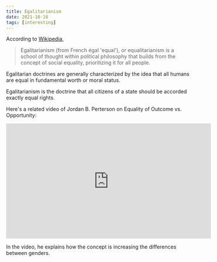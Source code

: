 ```yaml
---
title: Egalitarianism
date: 2021-10-18
tags: [interesting]
---
```


According to [Wikipedia](https://en.wikipedia.org/wiki/Egalitarianism),

> Egalitarianism (from French égal 'equal'), or equalitarianism is a school of thought within political philosophy that builds from the concept of social equality, prioritizing it for all people.

Egalitarian doctrines are generally characterized by the idea that all humans are equal in fundamental worth or moral status.

Egalitarianism is the doctrine that all citizens of a state should be accorded exactly equal rights.

Here's a related video of Jordan B. Perterson on Equality of Outcome vs. Opportunity:

<iframe width="560" height="315" src="https://www.youtube.com/embed/jnOUFS3lUpE" title="YouTube video player" frameborder="0" allow="accelerometer; autoplay; clipboard-write; encrypted-media; gyroscope; picture-in-picture" allowfullscreen></iframe>

In the video, he explains how the concept is increasing the differences between genders.